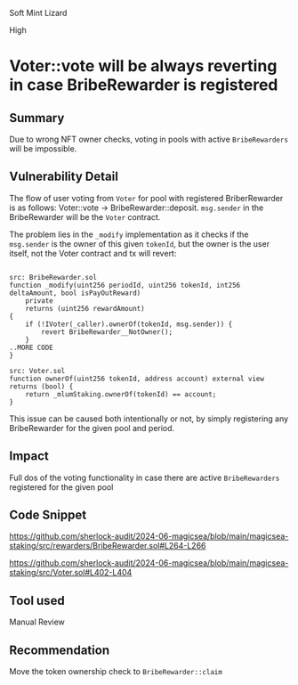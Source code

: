 Soft Mint Lizard

High

# Voter::vote will be always reverting in case BribeRewarder is registered

## Summary

Due to wrong NFT owner checks, voting in pools with active `BribeRewarders` will be impossible.

## Vulnerability Detail

The flow of user voting from `Voter` for pool with registered BriberRewarder is as follows: Voter::vote → BribeRewarder::deposit. `msg.sender` in the BribeRewarder will be the `Voter` contract.

The problem lies in the `_modify` implementation as it checks if the `msg.sender` is the owner of this given `tokenId`, but the owner is the user itself, not the Voter contract and tx will revert:

```solidity

src: BribeRewarder.sol
function _modify(uint256 periodId, uint256 tokenId, int256 deltaAmount, bool isPayOutReward)
    private
    returns (uint256 rewardAmount)
{
    if (!IVoter(_caller).ownerOf(tokenId, msg.sender)) {
        revert BribeRewarder__NotOwner();
    }
..MORE CODE
}
```

```solidity
src: Voter.sol
function ownerOf(uint256 tokenId, address account) external view returns (bool) {
    return _mlumStaking.ownerOf(tokenId) == account;
}
```

This issue can be caused both intentionally or not, by simply registering any BribeRewarder for the given pool and period.

## Impact

Full dos of the voting functionality in case there are active `BribeRewarders` registered for the given pool

## Code Snippet

https://github.com/sherlock-audit/2024-06-magicsea/blob/main/magicsea-staking/src/rewarders/BribeRewarder.sol#L264-L266

https://github.com/sherlock-audit/2024-06-magicsea/blob/main/magicsea-staking/src/Voter.sol#L402-L404

## Tool used

Manual Review

## Recommendation

Move the token ownership check to `BribeRewarder::claim`